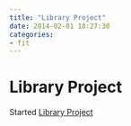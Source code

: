 ```yaml
---
title: "Library Project"
date: 2014-02-01 18:27:30
categories:
- fit
---
```


# Library Project

Started [Library Project](http://scfogle.github.io/liberryproject/)



